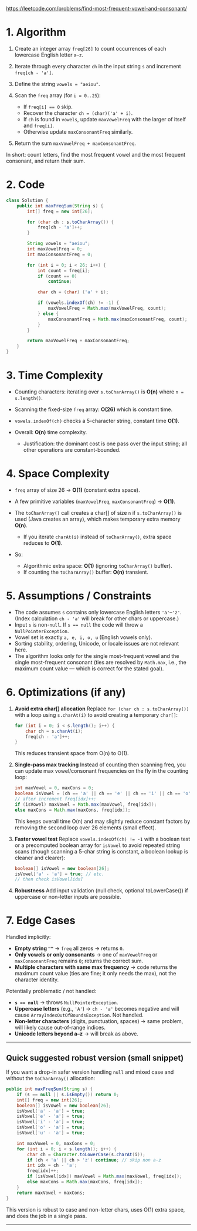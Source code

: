 
https://leetcode.com/problems/find-most-frequent-vowel-and-consonant/

# 1. Algorithm 

1. Create an integer array `freq[26]` to count occurrences of each lowercase English letter `a`–`z`.
2. Iterate through every character `ch` in the input string `s` and increment `freq[ch - 'a']`.
3. Define the string `vowels = "aeiou"`.
4. Scan the `freq` array (for `i = 0..25`):

   * If `freq[i] == 0` skip.
   * Recover the character `ch = (char)('a' + i)`.
   * If `ch` is found in `vowels`, update `maxVowelFreq` with the larger of itself and `freq[i]`.
   * Otherwise update `maxConsonantFreq` similarly.
5. Return the sum `maxVowelFreq + maxConsonantFreq`.

In short: count letters, find the most frequent vowel and the most frequent consonant, and return their sum.

# 2. Code

```java
class Solution {
    public int maxFreqSum(String s) {
        int[] freq = new int[26]; 

        for (char ch : s.toCharArray()) {
            freq[ch - 'a']++;
        }

        String vowels = "aeiou";
        int maxVowelFreq = 0;
        int maxConsonantFreq = 0;

        for (int i = 0; i < 26; i++) {
            int count = freq[i];
            if (count == 0)
                continue;

            char ch = (char) ('a' + i);

            if (vowels.indexOf(ch) != -1) {
                maxVowelFreq = Math.max(maxVowelFreq, count);
            } else {
                maxConsonantFreq = Math.max(maxConsonantFreq, count);
            }
        }

        return maxVowelFreq + maxConsonantFreq;
    }
}
```

# 3. Time Complexity

* Counting characters: iterating over `s.toCharArray()` is **O(n)** where `n = s.length()`.
* Scanning the fixed-size `freq` array: **O(26)** which is constant time.
* `vowels.indexOf(ch)` checks a 5-character string, constant time **O(1)**.
* Overall: **O(n)** time complexity.

  * Justification: the dominant cost is one pass over the input string; all other operations are constant-bounded.

# 4. Space Complexity

* `freq` array of size 26 → **O(1)** (constant extra space).
* A few primitive variables (`maxVowelFreq`, `maxConsonantFreq`) → **O(1)**.
* The `toCharArray()` call creates a char\[] of size `n` if `s.toCharArray()` is used (Java creates an array), which makes temporary extra memory **O(n)**.

  * If you iterate `charAt(i)` instead of `toCharArray()`, extra space reduces to **O(1)**.
* So:

  * Algorithmic extra space: **O(1)** (ignoring `toCharArray()` buffer).
  * If counting the `toCharArray()` buffer: **O(n)** transient.

# 5. Assumptions / Constraints

* The code assumes `s` contains only lowercase English letters `'a'`–`'z'`. (Index calculation `ch - 'a'` will break for other chars or uppercase.)
* Input `s` is non-`null`. If `s == null` the code will throw a `NullPointerException`.
* Vowel set is exactly `a, e, i, o, u` (English vowels only).
* Sorting stability, ordering, Unicode, or locale issues are not relevant here.
* The algorithm looks only for the single most-frequent vowel and the single most-frequent consonant (ties are resolved by `Math.max`, i.e., the maximum count value — which is correct for the stated goal).

# 6. Optimizations (if any)

1. **Avoid extra char\[] allocation**
   Replace `for (char ch : s.toCharArray())` with a loop using `s.charAt(i)` to avoid creating a temporary `char[]`:

   ```java
   for (int i = 0; i < s.length(); i++) {
       char ch = s.charAt(i);
       freq[ch - 'a']++;
   }
   ```

   This reduces transient space from O(n) to O(1).

2. **Single-pass max tracking**
   Instead of counting then scanning freq, you can update max vowel/consonant frequencies on the fly in the counting loop:

   ```java
   int maxVowel = 0, maxCons = 0;
   boolean isVowel = (ch == 'a' || ch == 'e' || ch == 'i' || ch == 'o' || ch == 'u');
   // after increment freq[idx]++:
   if (isVowel) maxVowel = Math.max(maxVowel, freq[idx]);
   else maxCons = Math.max(maxCons, freq[idx]);
   ```

   This keeps overall time O(n) and may slightly reduce constant factors by removing the second loop over 26 elements (small effect).

3. **Faster vowel test**
   Replace `vowels.indexOf(ch) != -1` with a boolean test or a precomputed boolean array for `isVowel` to avoid repeated string scans (though scanning a 5-char string is constant, a boolean lookup is cleaner and clearer):

   ```java
   boolean[] isVowel = new boolean[26];
   isVowel['a' - 'a'] = true; // etc.
   // then check isVowel[idx]
   ```

4. **Robustness**
   Add input validation (null check, optional toLowerCase()) if uppercase or non-letter inputs are possible.

# 7. Edge Cases

Handled implicitly:

* **Empty string `""`** → `freq` all zeros → returns `0`.
* **Only vowels or only consonants** → one of `maxVowelFreq` or `maxConsonantFreq` remains `0`; returns the correct sum.
* **Multiple characters with same max frequency** → code returns the maximum count value (ties are fine; it only needs the max), not the character identity.

Potentially problematic / not handled:

* **`s == null`** → throws `NullPointerException`.
* **Uppercase letters** (e.g., `'A'`) → `ch - 'a'` becomes negative and will cause `ArrayIndexOutOfBoundsException`. Not handled.
* **Non-letter characters** (digits, punctuation, spaces) → same problem, will likely cause out-of-range indices.
* **Unicode letters beyond a–z** → will break as above.

---

## Quick suggested robust version (small snippet)

If you want a drop-in safer version handling `null` and mixed case and without the `toCharArray()` allocation:

```java
public int maxFreqSum(String s) {
    if (s == null || s.isEmpty()) return 0;
    int[] freq = new int[26];
    boolean[] isVowel = new boolean[26];
    isVowel['a' - 'a'] = true;
    isVowel['e' - 'a'] = true;
    isVowel['i' - 'a'] = true;
    isVowel['o' - 'a'] = true;
    isVowel['u' - 'a'] = true;

    int maxVowel = 0, maxCons = 0;
    for (int i = 0; i < s.length(); i++) {
        char ch = Character.toLowerCase(s.charAt(i));
        if (ch < 'a' || ch > 'z') continue; // skip non a-z
        int idx = ch - 'a';
        freq[idx]++;
        if (isVowel[idx]) maxVowel = Math.max(maxVowel, freq[idx]);
        else maxCons = Math.max(maxCons, freq[idx]);
    }
    return maxVowel + maxCons;
}
```

This version is robust to case and non-letter chars, uses O(1) extra space, and does the job in a single pass.

---


